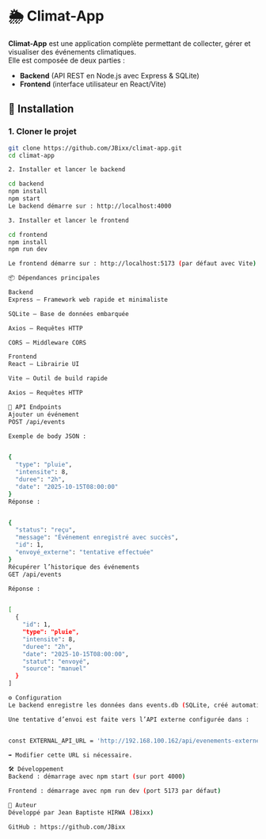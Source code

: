 # 🌦️ Climat-App

**Climat-App** est une application complète permettant de collecter, gérer et visualiser des événements climatiques.  
Elle est composée de deux parties :  
- **Backend** (API REST en Node.js avec Express & SQLite)  
- **Frontend** (interface utilisateur en React/Vite)  


## 🚀 Installation

### 1. Cloner le projet
```sh
git clone https://github.com/JBixx/climat-app.git
cd climat-app

2. Installer et lancer le backend

cd backend
npm install
npm start
Le backend démarre sur : http://localhost:4000

3. Installer et lancer le frontend

cd frontend
npm install
npm run dev

Le frontend démarre sur : http://localhost:5173 (par défaut avec Vite).

📦 Dépendances principales

Backend
Express – Framework web rapide et minimaliste

SQLite – Base de données embarquée

Axios – Requêtes HTTP

CORS – Middleware CORS

Frontend
React – Librairie UI

Vite – Outil de build rapide

Axios – Requêtes HTTP

🔗 API Endpoints
Ajouter un événement
POST /api/events

Exemple de body JSON :


{
  "type": "pluie",
  "intensite": 8,
  "duree": "2h",
  "date": "2025-10-15T08:00:00"
}
Réponse :


{
  "status": "reçu",
  "message": "Événement enregistré avec succès",
  "id": 1,
  "envoyé_externe": "tentative effectuée"
}
Récupérer l’historique des événements
GET /api/events

Réponse :


[
  {
    "id": 1,
    "type": "pluie",
    "intensite": 8,
    "duree": "2h",
    "date": "2025-10-15T08:00:00",
    "statut": "envoyé",
    "source": "manuel"
  }
]

⚙️ Configuration
Le backend enregistre les données dans events.db (SQLite, créé automatiquement).

Une tentative d’envoi est faite vers l’API externe configurée dans :


const EXTERNAL_API_URL = 'http://192.168.100.162/api/evenements-externes/';

➡️ Modifier cette URL si nécessaire.

🛠️ Développement
Backend : démarrage avec npm start (sur port 4000)

Frontend : démarrage avec npm run dev (port 5173 par défaut)

👤 Auteur
Développé par Jean Baptiste HIRWA (JBixx)

GitHub : https://github.com/JBixx






